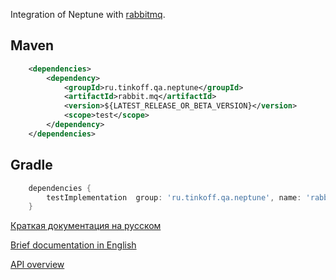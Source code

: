 Integration of Neptune with [rabbitmq](https://www.rabbitmq.com/).

## Maven

```xml
    <dependencies>
        <dependency>
            <groupId>ru.tinkoff.qa.neptune</groupId>
            <artifactId>rabbit.mq</artifactId>
            <version>${LATEST_RELEASE_OR_BETA_VERSION}</version>
            <scope>test</scope>
        </dependency>
    </dependencies>
```

## Gradle

```groovy
    dependencies {
        testImplementation  group: 'ru.tinkoff.qa.neptune', name: 'rabbit.mq', version: LATEST_RELEASE_OR_BETA_VERSION    
    }
```

[Краткая документация на русском](./doc/rus/README.MD)

[Brief documentation in English](./doc/eng/README.MD)

[API overview](https://tinkoffcreditsystems.github.io/neptune/rabbit.mq/index.html)